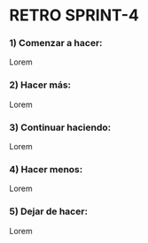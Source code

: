 # RETRO SPRINT-4
### 1) Comenzar a hacer:

Lorem

### 2) Hacer más:

Lorem

### 3) Continuar haciendo:

Lorem

### 4) Hacer menos:

Lorem

### 5) Dejar de hacer:

Lorem
